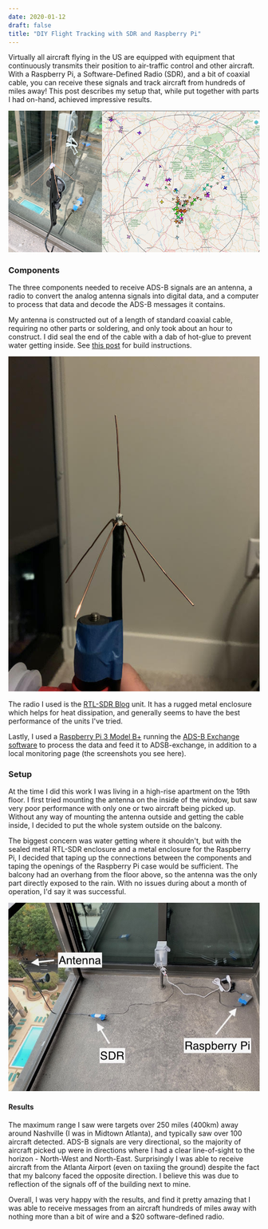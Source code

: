 ```yaml
---
date: 2020-01-12
draft: false
title: "DIY Flight Tracking with SDR and Raspberry Pi"
---
```


Virtually all aircraft flying in the US are equipped with equipment that continuously transmits their position to air-traffic control and other aircraft. With a Raspberry Pi, a Software-Defined Radio (SDR), and a bit of coaxial cable, you can receive these signals and track aircraft from hundreds of miles away! This post describes my setup that, while put together with parts I had on-hand, achieved impressive results.

![DIY ADSB Tracking](header.png)

<!--more-->

### Components

The three components needed to receive ADS-B signals are an antenna, a radio to convert the analog antenna signals into digital data, and a computer to process that data and decode the ADS-B messages it contains.

My antenna is constructed out of a length of standard coaxial cable, requiring no other parts or soldering, and only took about an hour to construct. I did seal the end of the cable with a dab of hot-glue to prevent water getting inside. See [this post](https://discussions.flightaware.com/t/three-easy-diy-antennas-for-beginners/16348/8) for build instructions. 

![Antenna Closeup](antenna.jpg)

The radio I used is the [RTL-SDR Blog](https://smile.amazon.com/RTL-SDR-Blog-RTL2832U-Software-Defined/dp/B0129EBDS2/ref=sr_1_5?crid=3R133HJPA60PY&keywords=rtlsdr+v3&qid=1578875383&sprefix=rtl+sdr+v%2Caps%2C145&sr=8-5) unit. It has a rugged metal enclosure which helps for heat dissipation, and generally seems to have the best performance of the units I've tried. 

Lastly, I used a [Raspberry Pi 3 Model B+](https://www.raspberrypi.org/products/raspberry-pi-3-model-b-plus/) running the [ADS-B Exchange software](https://www.adsbexchange.com/how-to-feed/) to process the data and feed it to ADSB-exchange, in addition to a local monitoring page (the screenshots you see here).

### Setup

At the time I did this work I was living in a high-rise apartment on the 19th floor. I first tried mounting the antenna on the inside of the window, but saw very poor performance with only one or two aircraft being picked up. Without any way of mounting the antenna outside and getting the cable inside, I decided to put the whole system outside on the balcony. 

The biggest concern was water getting where it shouldn't, but with the sealed metal RTL-SDR enclosure and a metal enclosure for the Raspberry Pi, I decided that taping up the connections between the components and taping the openings of the Raspberry Pi case would be sufficient. The balcony had an overhang from the floor above, so the antenna was the only part directly exposed to the rain. With no issues during about a month of operation, I'd say it was successful.

![Balcony Setup](setup.jpg)

#### Results

The maximum range I saw were targets over 250 miles (400km) away around Nashville (I was in Midtown Atlanta), and typically saw over 100 aircraft detected. ADS-B signals are very directional, so the majority of aircraft picked up were in directions where I had a clear line-of-sight to the horizon - North-West and North-East. Surprisingly I was able to receive aircraft from the Atlanta Airport (even on taxiing the ground) despite the fact that my balcony faced the opposite direction. I believe this was due to reflection of the signals off of the building next to mine. 

Overall, I was very happy with the results, and find it pretty amazing that I was able to receive messages from an aircraft hundreds of miles away with nothing more than a bit of wire and a $20 software-defined radio.